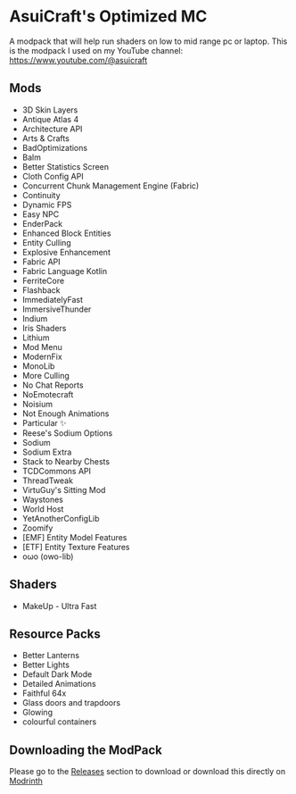 # AsuiCraft's Optimized MC

A modpack that will help run shaders on low to mid range  pc or laptop. This is the modpack I used on my YouTube channel:  https://www.youtube.com/@asuicraft

  

## Mods 

- 3D Skin Layers
- Antique Atlas 4
- Architecture API
- Arts & Crafts
- BadOptimizations
- Balm
- Better Statistics Screen
- Cloth Config API
- Concurrent Chunk Management Engine (Fabric)
- Continuity
- Dynamic FPS
- Easy NPC
- EnderPack
- Enhanced Block Entities
- Entity Culling
- Explosive Enhancement
- Fabric API
- Fabric Language Kotlin
- FerriteCore
- Flashback
- ImmediatelyFast
- ImmersiveThunder
- Indium
- Iris Shaders
- Lithium
- Mod Menu
- ModernFix
- MonoLib
- More Culling
- No Chat Reports
- NoEmotecraft
- Noisium
- Not Enough Animations
- Particular ✨
- Reese's Sodium Options
- Sodium
- Sodium Extra
- Stack to Nearby Chests
- TCDCommons API
- ThreadTweak
- VirtuGuy's Sitting Mod
- Waystones
- World Host
- YetAnotherConfigLib
- Zoomify
- [EMF] Entity Model Features
- [ETF] Entity Texture Features
- oωo (owo-lib)


## Shaders
- MakeUp - Ultra Fast


## Resource Packs
- Better Lanterns
- Better Lights
- Default Dark Mode
- Detailed Animations
- Faithful 64x
- Glass doors and trapdoors
- Glowing
- colourful containers


## Downloading the ModPack
Please go to the [Releases](https://github.com/AsuiCraft/AsuiCraft-s-Optimized-MC/releases) section to download or download this directly on [Modrinth](https://modrinth.com/modpack/asuicrafts-optimized-mc)
